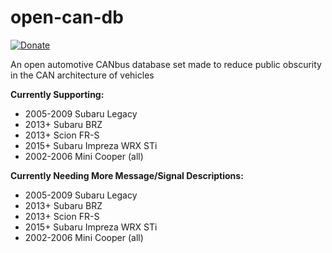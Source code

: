 # open-can-db

[![Donate](https://img.shields.io/badge/Donate-PayPal-green.svg)](https://www.paypal.com/cgi-bin/webscr?cmd=_donations&business=GA2ATM7VC5LZL&currency_code=USD&source=url)

An open automotive CANbus database set made to reduce public obscurity in the CAN architecture of vehicles

**Currently Supporting:**
- 2005-2009 Subaru Legacy
- 2013+ Subaru BRZ
- 2013+ Scion FR-S
-	2015+ Subaru Impreza WRX STi
-	2002-2006 Mini Cooper (all)


**Currently Needing More Message/Signal Descriptions:**
- 2005-2009 Subaru Legacy
- 2013+ Subaru BRZ
- 2013+ Scion FR-S
-	2015+ Subaru Impreza WRX STi
-	2002-2006 Mini Cooper (all)
